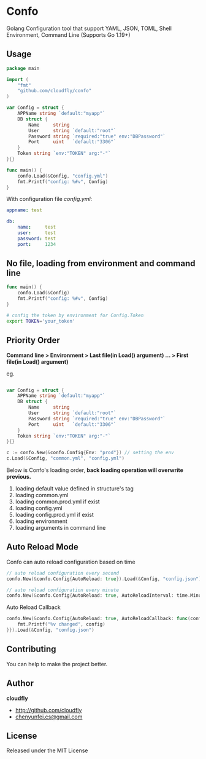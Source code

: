 # Confo

Golang Configuration tool that support YAML, JSON, TOML, Shell Environment, Command Line (Supports Go 1.19+)

## Usage

```go
package main

import (
	"fmt"
	"github.com/cloudfly/confo"
)

var Config = struct {
	APPName string `default:"myapp"`
	DB struct {
		Name     string
		User     string `default:"root"`
		Password string `required:"true" env:"DBPassword"`
		Port     uint   `default:"3306"`
	}
	Token string `env:"TOKEN" arg:"-"`
}{}

func main() {
	confo.Load(&Config, "config.yml")
	fmt.Printf("config: %#v", Config)
}
```

With configuration file *config.yml*:

```yaml
appname: test

db:
    name:     test
    user:     test
    password: test
    port:     1234

```

## No file, loading from environment and command line

```go
func main() {
	confo.Load(&Config)
	fmt.Printf("config: %#v", Config)
}
```

```bash
# config the token by environment for Config.Token
export TOKEN='your_token'
```

## Priority Order

**Command line > Environment > Last file(in Load() argument) ... > First file(in Load() argument)**

eg. 
```go

var Config = struct {
	APPName string `default:"myapp"`
	DB struct {
		Name     string
		User     string `default:"root"`
		Password string `required:"true" env:"DBPassword"`
		Port     uint   `default:"3306"`
	}
	Token string `env:"TOKEN" arg:"-"`
}{}

c := confo.New(&confo.Config{Env: "prod"}) // setting the env
c.Load(&Config, "common.yml", "config.yml")
```

Below is Confo's loading order, **back loading operation will overwrite previous.**
1. loading default value defined in structure's tag
1. loading common.yml
1. loading common.prod.yml if exist
2. loading config.yml
3. loading config.prod.yml if exist
4. loading environment
5. loading arguments in command line 

## Auto Reload Mode

Confo can auto reload configuration based on time

```go
// auto reload configuration every second
confo.New(&confo.Config{AutoReload: true}).Load(&Config, "config.json")

// auto reload configuration every minute
confo.New(&confo.Config{AutoReload: true, AutoReloadInterval: time.Minute}).Load(&Config, "config.json")
```

Auto Reload Callback

```go
confo.New(&confo.Config{AutoReload: true, AutoReloadCallback: func(config any) {
    fmt.Printf("%v changed", config)
}}).Load(&Config, "config.json")
```

## Contributing

You can help to make the project better.

## Author

**cloudfly**

* <http://github.com/cloudfly>
* <chenyunfei.cs@gmail.com>

## License

Released under the MIT License
